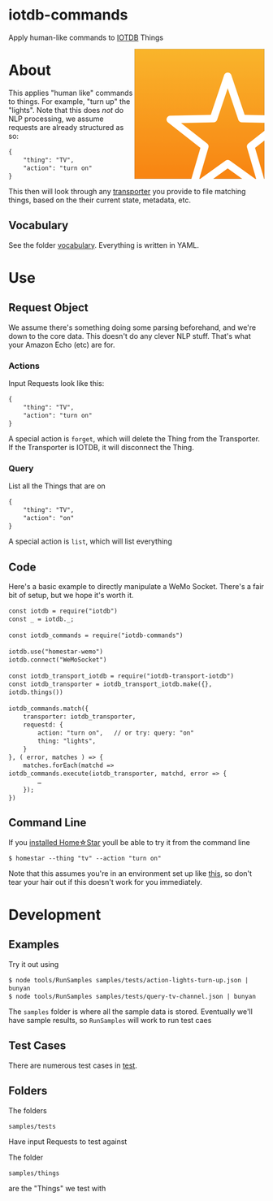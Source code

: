 # iotdb-commands
Apply human-like commands to [IOTDB](https://github.com/dpjanes/node-iotdb) Things

<img src="https://raw.githubusercontent.com/dpjanes/iotdb-homestar/master/docs/HomeStar.png" align="right" />

# About

This applies "human like" commands to things. For example, "turn up" the "lights".
Note that this does _not_ do NLP processing, we assume requests are 
already structured as so:

    {
        "thing": "TV",
        "action": "turn on"
    }

This then will look through any [transporter]() you provide to file matching things,
based on the their current state, metadata, etc.

## Vocabulary

See the folder [vocabulary](vocabulary). 
Everything is written in YAML.

# Use

## Request Object

We assume there's something doing some parsing beforehand, and we're down to the core data.
This doesn't do any clever NLP stuff. That's what your Amazon Echo (etc) are for.

### Actions

Input Requests look like this:

    {
        "thing": "TV",
        "action": "turn on"
    }


A special action is `forget`, which will delete the Thing from the Transporter.
If the Transporter is IOTDB, it will disconnect the Thing.

### Query

List all the Things that are on

    {
        "thing": "TV",
        "action": "on"
    }

A special action is `list`, which will list everything


## Code

Here's a basic example to directly manipulate a WeMo Socket. 
There's a fair bit of setup, but we hope it's worth it.

    const iotdb = require("iotdb")
    const _ = iotdb._;

    const iotdb_commands = require("iotdb-commands")

    iotdb.use("homestar-wemo")
    iotdb.connect("WeMoSocket")

    const iotdb_transport_iotdb = require("iotdb-transport-iotdb")
    const iotdb_transporter = iotdb_transport_iotdb.make({}, iotdb.things())

    iotdb_commands.match({
        transporter: iotdb_transporter,
        requestd: {
            action: "turn on",   // or try: query: "on"
            thing: "lights",
        }
    }, ( error, matches ) => {
        matches.forEach(matchd => iotdb_commands.execute(iotdb_transporter, matchd, error => {
            …
        });
    })

## Command Line

If you [installed Home☆Star](https://github.com/dpjanes/node-iotdb/blob/master/docs/homestar.md) 
youll be able to try it from the command line

    $ homestar --thing "tv" --action "turn on"
    
Note that this assumes you're in an environment set up like 
[this](https://github.com/dpjanes/homestar-persist), so don't 
tear your hair out if this doesn't work for you immediately.

# Development

## Examples
Try it out using

    $ node tools/RunSamples samples/tests/action-lights-turn-up.json | bunyan
    $ node tools/RunSamples samples/tests/query-tv-channel.json | bunyan

The `samples` folder is where all the sample data is stored. Eventually we'll
have sample results, so `RunSamples` will work to run test caes

## Test Cases

There are numerous test cases in [test](test).

## Folders

The folders

    samples/tests

Have input Requests to test against

The folder

    samples/things

are the "Things" we test with


